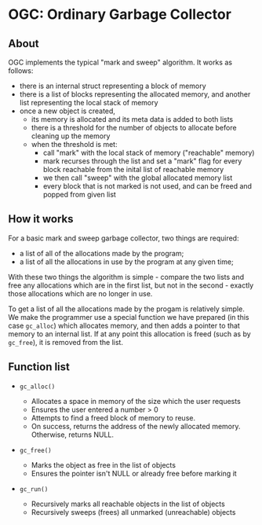 # OGC: Ordinary Garbage Collector

## About

OGC implements the typical "mark and sweep" algorithm. It works as follows:
* there is an internal struct representing a block of memory
* there is a list of blocks representing the allocated memory, and another
  list representing the local stack of memory
* once a new object is created,
    - its memory is allocated and its meta data is added to both lists
    - there is a threshold for the number of objects to allocate before
      cleaning up the memory
    - when the threshold is met:
        + call "mark" with the local stack of memory ("reachable" memory)
        + mark recurses through the list and set a "mark" flag for every
          block reachable from the inital list of reachable memory
        + we then call "sweep" with the global allocated memory list
        + every block that is not marked is not used, and can be freed and
          popped from given list


## How it works

For a basic mark and sweep garbage collector, two things are required:
* a list of all of the allocations made by the program;
* a list of all the allocations in use by the program at any given time;

With these two things the algorithm is simple - compare the two lists and
free any allocations which are in the first list, but not in the second -
exactly those allocations which are no longer in use.

To get a list of all the allocations made by the progam is relatively
simple. We make the programmer use a special function we have prepared
(in this case `gc_alloc`) which allocates memory, and then adds a pointer
to that memory to an internal list. If at any point this allocation is
freed (such as by `gc_free`), it is removed from the list.


## Function list

* `gc_alloc()`
    - Allocates a space in memory of the size which the user requests
    - Ensures the user entered a number > 0
    - Attempts to find a freed block of memory to reuse.
    - On success, returns the address of the newly allocated memory.
      Otherwise, returns NULL.

* `gc_free()`
    - Marks the object as free in the list of objects
    - Ensures the pointer isn't NULL or already free before marking it

* `gc_run()`
    - Recursively marks all reachable objects in the list of objects
    - Recursively sweeps (frees) all unmarked (unreachable) objects
